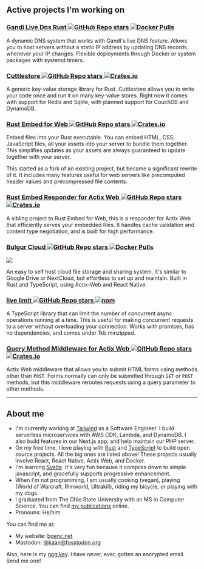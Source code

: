 ## Active projects I'm working on

### [Gandi Live Dns Rust ![GitHub Repo stars](https://img.shields.io/github/stars/SeriousBug/gandi-live-dns-rust) ![Docker Pulls](https://img.shields.io/docker/pulls/seriousbug/gandi-live-dns-rust)](https://github.com/SeriousBug/gandi-live-dns-rust)

A dynamic DNS system that works with Gandi's live DNS feature. Allows you to
host servers without a static IP address by updating DNS records whenever your
IP changes. Flexible deployments through Docker or system packages with systemd
timers.

### [Cuttlestore ![GitHub Repo stars](https://img.shields.io/github/stars/SeriousBug/cuttlestore) ![Crates.io](https://img.shields.io/crates/d/cuttlestore)](https://github.com/SeriousBug/cuttlestore)

A generic key-value storage library for Rust. Cuttlestore allows you to write
your code once and run it on many key-value stores. Right now it comes with
support for Redis and Sqlite, with planned support for CouchDB and DynamoDB.

### [Rust Embed for Web ![GitHub Repo stars](https://img.shields.io/github/stars/SeriousBug/rust-embed-for-web) ![Crates.io](https://img.shields.io/crates/d/rust-embed-for-web)](https://github.com/SeriousBug/rust-embed-for-web)

Embed files into your Rust executable. You can embed HTML, CSS, JavaScript
files, all your assets into your server to bundle them together. This simplifies
updates as your assets are always guaranteed to update together with your server.

This started as a fork of an existing project, but became a significant rewrite
of it. It includes many features useful for web servers like precomputed header
values and precompressed file contents.

### [Rust Embed Responder for Actix Web ![GitHub Repo stars](https://img.shields.io/github/stars/SeriousBug/actix-web-rust-embed-responder) ![Crates.io](https://img.shields.io/crates/d/actix-web-rust-embed-responder)](https://github.com/SeriousBug/actix-web-rust-embed-responder)

A sibling project to Rust Embed for Web, this is a responder for Actix Web that
efficiently serves your embedded files. It handles cache validation and content
type negotiation, and is built for high performance.

### [Bulgur Cloud ![GitHub Repo stars](https://img.shields.io/github/stars/bulgur-cloud/bulgur-cloud) ![Docker Pulls](https://img.shields.io/docker/pulls/seriousbug/bulgur-cloud)](https://github.com/bulgur-cloud/bulgur-cloud)

![](https://bgenc.net/img/bulgur-cloud-2022-12-30.png)

An easy to self host cloud file storage and sharing system. It's similar to Google Drive or NextCloud, but effortless to set up and maintain. Built in Rust and TypeScript, using Actix-Web and React Native.

### [live limit ![GitHub Repo stars](https://img.shields.io/github/stars/SeriousBug/live-limit) ![npm](https://img.shields.io/npm/dt/live-limit)](https://github.com/SeriousBug/live-limit)

A TypeScript library that can limit the number of concurrent async operations
running at a time. This is useful for making concurrent requests to a server
without overloading your connection. Works with promises, has no dependencies,
and comes under 1kb minzipped.

### [Query Method Middleware for Actix Web ![GitHub Repo stars](https://img.shields.io/github/stars/SeriousBug/actix-web-query-method-middleware) ![Crates.io](https://img.shields.io/crates/d/actix-web-query-method-middleware)](https://github.com/SeriousBug/actix-web-query-method-middleware)

Actix Web middleware that allows you to submit HTML forms using methods other
than `POST`. Forms normally can only be submitted through `GET` or `POST`
methods, but this middleware reroutes requests using a query parameter to other
methods.

---

## About me

- I'm currently working at [Tailwind](https://www.tailwindapp.com/) as a
  Software Engineer. I build serverless microservices with AWS CDK, Lambda, and
  DynamoDB. I also build features in our Next.js app, and help maintain our PHP
  server.
- On my free time, I love playing with [Rust](https://www.rust-lang.org/) and
  [TypeScript](https://www.typescriptlang.org/) to build open source projects.
  All the big ones are listed above! These projects usually involve React, React
  Native, Actix Web, and Docker.
- I'm learning [Svelte](https://svelte.dev/). It's very fun because it compiles
  down to simple javascript, and gracefully supports progressive enhancement.
- When I'm not programming, I am usually cooking (vegan), playing (World of
  Warcraft, Rimworld, Ultrakill), riding my bicycle, or playing with my dogs.
- I graduated from The Ohio State University with an MS in Computer Science. You can find [my publications](https://scholar.google.com/citations?user=tHrUCC4AAAAJ&hl=en&oi=ao) online.
- Pronouns: He/him

You can find me at:

- My website: [bgenc.net](https://bgenc.net)
- Mastodon: [@kaan@fosstodon.org](https://fosstodon.org/web/@kaan)

Also, here is my [gpg
key](https://keys.openpgp.org/vks/v1/by-fingerprint/F5DEC5268AA501F35FBD5978B2E280771CD62FCF).
I have never, ever, gotten an encrypted email. Send me one!
